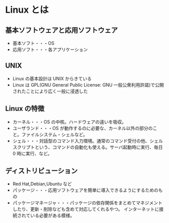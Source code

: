 # Linux とは

## 基本ソフトウェアと応用ソフトウェア

- 基本ソフト・・・OS
- 応用ソフト・・・各アプリケーション

## UNIX

- Linux の基本設計は UNIX からきている
- Linux は GPL(GNU General Public License: GNU 一般公衆利用許諾)で公開されたことにより広く一般に浸透した

## Linux の特徴

- カーネル・・・OS の中核。ハードウェアの違いを吸収。
- ユーザランド・・・OS が動作するのに必要な、カーネル以外の部分のこと。ファイルシステム・シェルなど。
- シェル・・・対話型のコマンド入力環境。通常のコマンド受付の他、シェルスクリプトという、コマンドの自動化も使える。サーバ起動時に実行、毎日 0 時に実行、など。

## ディストリビューション

- Red Hat,Debian,Ubuntu など
- パッケージ・・・応用ソフトウェアを簡単に導入できるようにするためのもの
- パッケージマネージャ・・・パッケージの依存関係をまとめてマネジメントしたり、更新・削除なども含めて対応してくれるやつ。
  インターネットに接続されている必要がある模様。
